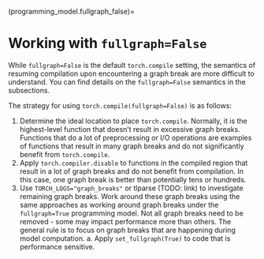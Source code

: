 (programming_model.fullgraph_false)=

# Working with `fullgraph=False`
While `fullgraph=False` is the default `torch.compile` setting, the semantics of resuming compilation upon encountering a graph break are more difficult to understand.
You can find details on the `fullgraph=False` semantics in the subsections.

The strategy for using `torch.compile(fullgraph=False)` is as follows:

1. Determine the ideal location to place `torch.compile`. Normally, it is the highest-level function that doesn’t result in excessive graph breaks.
   Functions that do a lot of preprocessing or I/O operations are examples of functions that result in many graph breaks and do not significantly benefit from `torch.compile`.
2. Apply `torch.compiler.disable` to functions in the compiled region that result in a lot of graph breaks
   and do not benefit from compilation. In this case, one graph break is better than potentially tens or hundreds.
3. Use `TORCH_LOGS="graph_breaks"` or tlparse (TODO: link) to investigate remaining graph breaks.
   Work around these graph breaks using the same approaches as working around graph breaks under
   the `fullgraph=True` programming model. Not all graph breaks need to be removed - some may
   impact performance more than others. The general rule is to focus on graph breaks that are happening during model computation.
     a. Apply `set_fullgraph(True)` to code that is performance sensitive.
